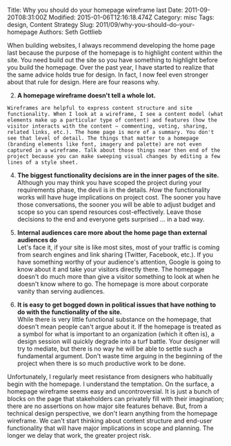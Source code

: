 Title: Why you should do your homepage wireframe last
Date: 2011-09-20T08:31:00Z
Modified: 2015-01-06T12:16:18.474Z
Category: misc
Tags: design, Content Strategy
Slug: 2011/09/why-you-should-do-your-homepage
Authors: Seth Gottlieb

When building websites, I always recommend developing the home page last because the purpose of the homepage is to highlight content within the site. You need build out the site so you have something to highlight before you build the homepage. Over the past year, I have started to realize that the same advice holds true for design. In fact, I now feel even stronger about that rule for design. Here are four reasons why.  

  

  
 2.   __A homepage wireframe doesn't tell a whole lot.__  
       
    Wireframes are helpful to express content structure and site functionality. When I look at a wireframe, I see a content model (what elements make up a particular type of content) and features (how the visitor interacts with the content — commenting, voting, sharing, related links, etc.). The home page is more of a summary. You don't see that level of detail. The things that matter to a homepage (branding elements like font, imagery and palette) are not even captured in a wireframe. Talk about those things near then end of the project because you can make sweeping visual changes by editing a few lines of a style sheet.  
     
  
 4.   __The biggest functionality decisions are in the inner pages of the site.__  
    Although you may think you have scoped the project during your requirements phase, the devil is in the details. _How_ the functionality works will have huge implications on project cost. The sooner you have those conversations, the sooner you will be able to adjust budget and scope so you can spend resources cost-effectively. Leave those decisions to the end and everyone gets surprised ... in a bad way.   
     
  
 6.   __Internal audiences care more about the home page than external audiences do__  
    Let's face it, if your site is like most sites, most of your traffic is coming from search engines and link sharing (Twitter, Facebook, etc.). If you have something worthy of your audience's attention, Google is going to know about it and take your visitors directly there. The homepage doesn't do much more than give a visitor something to look at when he doesn't know where to go. The homepage is more about corporate vanity than serving audiences.   
     
  
 8.   __It is easy to get bogged down in political issues that have nothing to do with the functionality of the site.__  
     While there is very little functional substance on the homepage, that doesn't mean people can't argue about it. If the homepage is treated as a symbol for what is important to an organization (which it often is), a design session will quickly degrade into a turf battle. Your designer will try to mediate, but there is no way he will be able to settle such a fundamental argument. Don't waste time arguing in the beginning of the project when there is so much productive work to be done.   
     
  

  

Unfortunately, I regularly meet resistance from designers who habitually begin with the homepage. I understand the temptation. On the surface, a homepage wireframe seems easy and uncontroversial. It is just a bunch of blocks on the page that stakeholders can privately fill with their imagination; there are no assertions on how major site features behave. But, from a technical design perspective, we don't learn anything from the homepage wireframe. We can't start thinking about content structure and end-user functionality that will have major implications in scope and planning. The longer we delay that work, the greater project risk.
